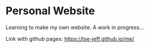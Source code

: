 ﻿# Personal Website

Learning to make my own website. A work in progress...

Link with github pages: https://tse-jeff.github.io/me/
